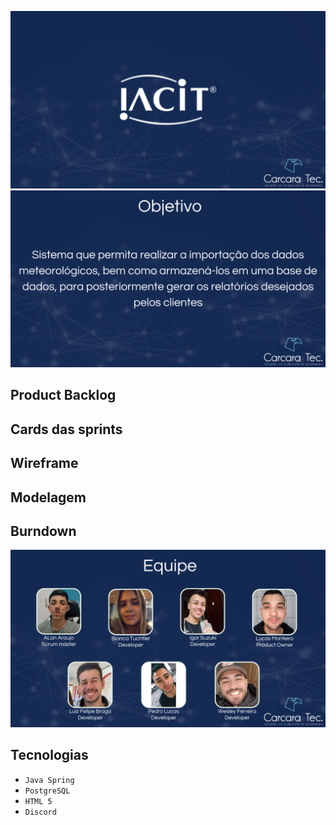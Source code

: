 ![slide1](https://github.com/CarcaraTec/IACIT/blob/364938a6472f4f62506d315496607440e96b8e3c/Apresentacao/API%20IACIT.png)
![slide2](https://github.com/CarcaraTec/IACIT/blob/3efdf30029d9989de9b39271a72555c7acc182fd/Apresentacao/Objetivo.png)
## Product Backlog
## Cards das sprints
## Wireframe
## Modelagem
## Burndown
![slide8](https://github.com/CarcaraTec/IACIT/blob/d7dd29448a00c91a40df95e0fab93b6b6597fa63/Apresentacao/Equipe.png)
## Tecnologias

- `Java Spring`
- `PostgreSQL`
- `HTML 5`
- `Discord`

  

